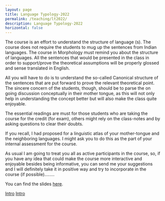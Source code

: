 ```yaml
---
layout: page
title: Language Typology-2022
permalink: /teaching/lt2022/
description: Language Typology-2022
horizontal: false
---
```


The course is an effort to understand the structure of language (s). The course does not require the students to mug up the sentences from Indian languages. The course in Morphology must remind you about the structure of languages. All the sentences that would be presented in the class in order to support/prove the theoretical assumptions will be properly glossed and sense translated in English.

All you will have to do is to understand the so-called Canonical structure of the sentences that are put forward to prove the relevant theoretical point. The sincere concern of the students, though, should be to parse the on going discussion conceptually in their mother tongue, as this will not only help in understanding the concept better but will also make the class quite enjoyable.

The essential readings are must for those students who are taking the course for the credit (for exam), others might rely on the class-notes and by asking questions to clear their doubts.

If you recall, I had proposed for a linguistic atlas of your mother-tongue and the neighboring languages. I might ask you to do this as the part of your internal assessment for the course.

As usual I am going to treat you all as active participants in the course, so, if you have any idea that could make the course more interactive and enjoyable besides being informative, you can send me your suggestions and I will definitely take it in positive way and try to incorporate in the course (if possible)........

You can find the slides [here](http://pkdjnu.unaux.com/TYPO/typo.htm).

[Intro](../../_data/typology_slides/Introd.pdf)
[Intro](_data\typology_slides\Introd.pdf)